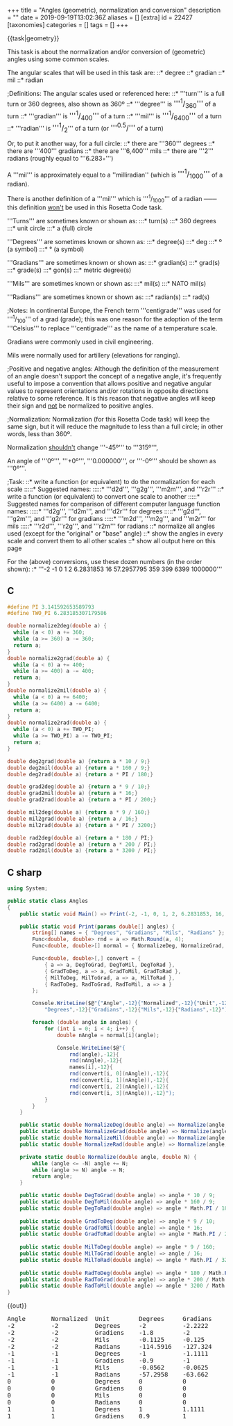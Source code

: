 +++
title = "Angles (geometric), normalization and conversion"
description = ""
date = 2019-09-19T13:02:36Z
aliases = []
[extra]
id = 22427
[taxonomies]
categories = []
tags = []
+++

{{task|geometry}}

This task is about the normalization and/or conversion of (geometric) angles using
some common scales.


The angular scales that will be used in this task are:
::*   degree
::*   gradian
::*   mil
::*   radian



;Definitions:
The angular scales used or referenced here:
::*   '''turn'''      is a full turn or 360 degrees, also shown as 360º
::*   '''degree'''    is   <big>'''<sup>1</sup>/<sub>360</sub>'''</big>                                       of a turn
::*   '''gradian'''   is   <big>'''<sup>1</sup>/<sub>400</sub>'''</big>                                       of a turn
::*   '''mil'''       is   <big>'''<sup>1</sup>/<sub>6400</sub>'''</big>                                      of a turn
::*   '''radian'''    is   <big>'''<sup>1</sup>/<sub>2<big><big><math>\pi</math></big></big></sub></big>'''   of a turn   (or   <big>'''<sup>0.5</sup>/<sub><big><big><math>\pi</math></big></big></sub>'''</big>   of a turn)


Or, to put it another way,   for a full circle:
::*   there are     '''360'''   degrees
::*   there are     '''400'''   gradians
::*   there are   '''6,400'''   mils
::*   there are   '''2<big><big><math>\pi</math></big></big>'''   radians   (roughly equal to '''6.283<small>+</small>''')


A   '''mil'''   is approximately equal to a   ''milliradian''   (which is   <big>'''<sup>1</sup>/<sub>1000</sub>'''</big>   of a radian).

There is another definition of a   '''mil'''   which
is   '''<sup>1</sup>/<sub>1000</sub>'''   of a radian   ─── this
definition <u>won't</u> be used in this Rosetta Code task.


'''Turns'''   are sometimes known or shown as:
:::*   turn(s)
:::*   360 degrees
:::*   unit circle
:::*   a (full) circle


'''Degrees'''   are sometimes known or shown as:
:::*   degree(s)
:::*   deg
:::*   º       (a symbol)
:::*   °       (a symbol)


'''Gradians'''   are sometimes known or shown as:
:::*   gradian(s)
:::*   grad(s)
:::*   grade(s)
:::*   gon(s)
:::*   metric degree(s)


'''Mils'''   are sometimes known or shown as:
:::*   mil(s)
:::*   NATO mil(s)


'''Radians'''   are sometimes known or shown as:
:::*   radian(s)
:::*   rad(s)



;Notes:
In continental Europe, the French term   '''centigrade'''   was used
for   '''<sup>1</sup>/<sub>100</sub>'''   of a grad (grade);   this was
one reason for the adoption of the term   '''Celsius'''   to
replace   '''centigrade'''   as the name of a temperature scale.

Gradians were commonly used in civil engineering.

Mils were normally used for artillery   (elevations for ranging).


;Positive and negative angles:
Although the definition of the measurement of an angle doesn't support the
concept of a negative angle,   it's frequently useful to impose a convention that
allows positive and negative angular values to represent orientations and/or rotations
in opposite directions relative to some reference.   It is this reason that
negative angles will keep their sign and <u>not</u> be normalized to positive angles.


;Normalization:
Normalization   (for this Rosetta Code task)   will keep the same
sign,   but it will reduce the magnitude to less than a full circle;   in
other words, less than 360º.

Normalization   <u>shouldn't</u>   change   '''-45º'''   to   '''315º''',

An angle of   '''0º''',   '''+0º''',   '''0.000000''',    or   '''-0º'''   should be
shown as   '''0º'''.


;Task:
::*   write a function (or equivalent) to do the normalization for each scale
:::::* Suggested names:
:::::* '''d2d''',   '''g2g''',   '''m2m''',   and  '''r2r'''
::*   write a function (or equivalent) to convert one scale to another
:::::* Suggested names for comparison of different computer language function names:
:::::* '''d2g''',   '''d2m''',   and   '''d2r'''   for degrees
:::::* '''g2d''',   '''g2m''',   and   '''g2r'''   for gradians
:::::* '''m2d''',   '''m2g''',   and   '''m2r'''   for mils
:::::* '''r2d''',   '''r2g''',   and   '''r2m'''   for radians
::*   normalize all angles used   (except for the "original" or "base" angle)
::*   show the angles in every scale and convert them to all other scales
::*   show all output here on this page


For the (above) conversions,   use these dozen numbers   (in the order shown):
:*   '''-2   -1   0   1   2   6.2831853   16   57.2957795   359   399   6399   1000000'''





## C


```c
#define PI 3.141592653589793
#define TWO_PI 6.283185307179586

double normalize2deg(double a) {
  while (a < 0) a += 360;
  while (a >= 360) a -= 360;
  return a;
}
double normalize2grad(double a) {
  while (a < 0) a += 400;
  while (a >= 400) a -= 400;
  return a;
}
double normalize2mil(double a) {
  while (a < 0) a += 6400;
  while (a >= 6400) a -= 6400;
  return a;
}
double normalize2rad(double a) {
  while (a < 0) a += TWO_PI;
  while (a >= TWO_PI) a -= TWO_PI;
  return a;
}

double deg2grad(double a) {return a * 10 / 9;}
double deg2mil(double a) {return a * 160 / 9;}
double deg2rad(double a) {return a * PI / 180;}

double grad2deg(double a) {return a * 9 / 10;}
double grad2mil(double a) {return a * 16;}
double grad2rad(double a) {return a * PI / 200;}

double mil2deg(double a) {return a * 9 / 160;}
double mil2grad(double a) {return a / 16;}
double mil2rad(double a) {return a * PI / 3200;}

double rad2deg(double a) {return a * 180 / PI;}
double rad2grad(double a) {return a * 200 / PI;}
double rad2mil(double a) {return a * 3200 / PI;}
```




## C sharp


```csharp
using System;

public static class Angles
{
    public static void Main() => Print(-2, -1, 0, 1, 2, 6.2831853, 16, 57.2957795, 359, 6399, 1_000_000);

    public static void Print(params double[] angles) {
        string[] names = { "Degrees", "Gradians", "Mils", "Radians" };
        Func<double, double> rnd = a => Math.Round(a, 4);
        Func<double, double>[] normal = { NormalizeDeg, NormalizeGrad, NormalizeMil, NormalizeRad };

        Func<double, double>[,] convert = {
            { a => a, DegToGrad, DegToMil, DegToRad },
            { GradToDeg, a => a, GradToMil, GradToRad },
            { MilToDeg, MilToGrad, a => a, MilToRad },
            { RadToDeg, RadToGrad, RadToMil, a => a }
        };

        Console.WriteLine($@"{"Angle",-12}{"Normalized",-12}{"Unit",-12}{
            "Degrees",-12}{"Gradians",-12}{"Mils",-12}{"Radians",-12}");

        foreach (double angle in angles) {
            for (int i = 0; i < 4; i++) {
                double nAngle = normal[i](angle);

                Console.WriteLine($@"{
                    rnd(angle),-12}{
                    rnd(nAngle),-12}{
                    names[i],-12}{
                    rnd(convert[i, 0](nAngle)),-12}{
                    rnd(convert[i, 1](nAngle)),-12}{
                    rnd(convert[i, 2](nAngle)),-12}{
                    rnd(convert[i, 3](nAngle)),-12}");
            }
        }
    }

    public static double NormalizeDeg(double angle) => Normalize(angle, 360);
    public static double NormalizeGrad(double angle) => Normalize(angle, 400);
    public static double NormalizeMil(double angle) => Normalize(angle, 6400);
    public static double NormalizeRad(double angle) => Normalize(angle, 2 * Math.PI);

    private static double Normalize(double angle, double N) {
        while (angle <= -N) angle += N;
        while (angle >= N) angle -= N;
        return angle;
    }

    public static double DegToGrad(double angle) => angle * 10 / 9;
    public static double DegToMil(double angle) => angle * 160 / 9;
    public static double DegToRad(double angle) => angle * Math.PI / 180;
    
    public static double GradToDeg(double angle) => angle * 9 / 10;
    public static double GradToMil(double angle) => angle * 16;
    public static double GradToRad(double angle) => angle * Math.PI / 200;
    
    public static double MilToDeg(double angle) => angle * 9 / 160;
    public static double MilToGrad(double angle) => angle / 16;
    public static double MilToRad(double angle) => angle * Math.PI / 3200;
    
    public static double RadToDeg(double angle) => angle * 180 / Math.PI;
    public static double RadToGrad(double angle) => angle * 200 / Math.PI;
    public static double RadToMil(double angle) => angle * 3200 / Math.PI;
}
```

{{out}}
<pre style="height:30ex;overflow:scroll">
Angle       Normalized  Unit        Degrees     Gradians    Mils        Radians     
-2          -2          Degrees     -2          -2.2222     -35.5556    -0.0349     
-2          -2          Gradiens    -1.8        -2          -32         -0.0314     
-2          -2          Mils        -0.1125     -0.125      -2          -0.002      
-2          -2          Radians     -114.5916   -127.324    -2037.1833  -2          
-1          -1          Degrees     -1          -1.1111     -17.7778    -0.0175     
-1          -1          Gradiens    -0.9        -1          -16         -0.0157     
-1          -1          Mils        -0.0562     -0.0625     -1          -0.001      
-1          -1          Radians     -57.2958    -63.662     -1018.5916  -1          
0           0           Degrees     0           0           0           0           
0           0           Gradiens    0           0           0           0           
0           0           Mils        0           0           0           0           
0           0           Radians     0           0           0           0           
1           1           Degrees     1           1.1111      17.7778     0.0175      
1           1           Gradiens    0.9         1           16          0.0157      
1           1           Mils        0.0562      0.0625      1           0.001       
1           1           Radians     57.2958     63.662      1018.5916   1           
2           2           Degrees     2           2.2222      35.5556     0.0349      
2           2           Gradiens    1.8         2           32          0.0314      
2           2           Mils        0.1125      0.125       2           0.002       
2           2           Radians     114.5916    127.324     2037.1833   2           
6.2832      6.2832      Degrees     6.2832      6.9813      111.7011    0.1097      
6.2832      6.2832      Gradiens    5.6549      6.2832      100.531     0.0987      
6.2832      6.2832      Mils        0.3534      0.3927      6.2832      0.0062      
6.2832      6.2832      Radians     360         400         6400        6.2832      
16          16          Degrees     16          17.7778     284.4444    0.2793      
16          16          Gradiens    14.4        16          256         0.2513      
16          16          Mils        0.9         1           16          0.0157      
16          3.4336      Radians     196.7325    218.5916    3497.4662   3.4336      
57.2958     57.2958     Degrees     57.2958     63.662      1018.5916   1           
57.2958     57.2958     Gradiens    51.5662     57.2958     916.7325    0.9         
57.2958     57.2958     Mils        3.2229      3.581       57.2958     0.0562      
57.2958     0.7471      Radians     42.8063     47.5626     761.0018    0.7471      
359         359         Degrees     359         398.8889    6382.2222   6.2657      
359         359         Gradiens    323.1       359         5744        5.6392      
359         359         Mils        20.1938     22.4375     359         0.3524      
359         0.8584      Radians     49.1848     54.6498     874.3972    0.8584      
6399        279         Degrees     279         310         4960        4.8695      
6399        399         Gradiens    359.1       399         6384        6.2675      
6399        6399        Mils        359.9438    399.9375    6399        6.2822      
6399        2.7174      Radians     155.6931    172.9923    2767.8774   2.7174      
1000000     280         Degrees     280         311.1111    4977.7778   4.8869      
1000000     0           Gradiens    0           0           0           0           
1000000     1600        Mils        90          100         1600        1.5708      
1000000     5.9256      Radians     339.5132    377.2368    6035.7895   5.9256
```



## Factor

Radians and degrees are already defined in the <code>units.si</code> vocabulary. Gradiens and mils are defined in terms of degrees. Conversions from unit to unit are handled by inverse functions; <code>[undo]</code> knows how to deconstruct units in terms of other units. (Assuming, of course, new units are defined entirely with words that have inverses.)

```factor
USING: accessors combinators formatting inverse kernel math
math.constants quotations qw sequences units.si ;
IN: rosetta-code.angles

ALIAS: degrees arc-deg
: gradiens ( n -- d ) 9/10 * degrees ;
: mils ( n -- d ) 9/160 * degrees ;
: normalize ( d -- d' ) [ 2 pi * mod ] change-value ;
CONSTANT: units { degrees gradiens mils radians }

: .row ( angle unit -- )
    2dup "%-12u%-12s" printf ( x -- x ) execute-effect
    normalize units [ 1quotation [undo] call( x -- x ) ] with
    map "%-12.4f%-12.4f%-12.4f%-12.4f\n" vprintf ;

: .header ( -- )
    qw{ angle unit } units append
    "%-12s%-12s%-12s%-12s%-12s%-12s\n" vprintf ;

: angles ( -- )
    .header
    { -2 -1 0 1 2 6.2831853 16 57.2957795 359 399 6399 1000000 }
    units [ .row ] cartesian-each ;

MAIN: angles
```

{{out}}

```txt

angle       unit        degrees     gradiens    mils        radians     
-2          degrees     -2.0000     -2.2222     -35.5556    -0.0349     
-2          gradiens    -1.8000     -2.0000     -32.0000    -0.0314     
-2          mils        -0.1125     -0.1250     -2.0000     -0.0020     
-2          radians     -114.5916   -127.3240   -2037.1833  -2.0000     
-1          degrees     -1.0000     -1.1111     -17.7778    -0.0175     
-1          gradiens    -0.9000     -1.0000     -16.0000    -0.0157     
-1          mils        -0.0563     -0.0625     -1.0000     -0.0010     
-1          radians     -57.2958    -63.6620    -1018.5916  -1.0000     
0           degrees     0.0000      0.0000      0.0000      0.0000      
0           gradiens    0.0000      0.0000      0.0000      0.0000      
0           mils        0.0000      0.0000      0.0000      0.0000      
0           radians     0.0000      0.0000      0.0000      0.0000      
1           degrees     1.0000      1.1111      17.7778     0.0175      
1           gradiens    0.9000      1.0000      16.0000     0.0157      
1           mils        0.0563      0.0625      1.0000      0.0010      
1           radians     57.2958     63.6620     1018.5916   1.0000      
2           degrees     2.0000      2.2222      35.5556     0.0349      
2           gradiens    1.8000      2.0000      32.0000     0.0314      
2           mils        0.1125      0.1250      2.0000      0.0020      
2           radians     114.5916    127.3240    2037.1833   2.0000      
6.2831853   degrees     6.2832      6.9813      111.7011    0.1097      
6.2831853   gradiens    5.6549      6.2832      100.5310    0.0987      
6.2831853   mils        0.3534      0.3927      6.2832      0.0062      
6.2831853   radians     360.0000    400.0000    6400.0000   6.2832      
16          degrees     16.0000     17.7778     284.4444    0.2793      
16          gradiens    14.4000     16.0000     256.0000    0.2513      
16          mils        0.9000      1.0000      16.0000     0.0157      
16          radians     196.7325    218.5916    3497.4662   3.4336      
57.2957795  degrees     57.2958     63.6620     1018.5916   1.0000      
57.2957795  gradiens    51.5662     57.2958     916.7325    0.9000      
57.2957795  mils        3.2229      3.5810      57.2958     0.0562      
57.2957795  radians     42.8063     47.5626     761.0018    0.7471      
359         degrees     359.0000    398.8889    6382.2222   6.2657      
359         gradiens    323.1000    359.0000    5744.0000   5.6392      
359         mils        20.1938     22.4375     359.0000    0.3524      
359         radians     49.1848     54.6498     874.3972    0.8584      
399         degrees     39.0000     43.3333     693.3333    0.6807      
399         gradiens    359.1000    399.0000    6384.0000   6.2675      
399         mils        22.4438     24.9375     399.0000    0.3917      
399         radians     181.0160    201.1289    3218.0627   3.1593      
6399        degrees     279.0000    310.0000    4960.0000   4.8695      
6399        gradiens    359.1000    399.0000    6384.0000   6.2675      
6399        mils        359.9438    399.9375    6399.0000   6.2822      
6399        radians     155.6931    172.9923    2767.8774   2.7174      
1000000     degrees     280.0000    311.1111    4977.7778   4.8869      
1000000     gradiens    0.0000      0.0000      0.0000      0.0000      
1000000     mils        90.0000     100.0000    1600.0000   1.5708      
1000000     radians     339.5131    377.2368    6035.7881   5.9256

```



## Go


```go
package main

import (
    "fmt"
    "math"
    "strconv"
    "strings"
)

func d2d(d float64) float64 { return math.Mod(d, 360) }

func g2g(g float64) float64 { return math.Mod(g, 400) }

func m2m(m float64) float64 { return math.Mod(m, 6400) }

func r2r(r float64) float64 { return math.Mod(r, 2*math.Pi) }

func d2g(d float64) float64 { return d2d(d) * 400 / 360 }

func d2m(d float64) float64 { return d2d(d) * 6400 / 360 }

func d2r(d float64) float64 { return d2d(d) * math.Pi / 180 }

func g2d(g float64) float64 { return g2g(g) * 360 / 400 }

func g2m(g float64) float64 { return g2g(g) * 6400 / 400 }

func g2r(g float64) float64 { return g2g(g) * math.Pi / 200 }

func m2d(m float64) float64 { return m2m(m) * 360 / 6400 }

func m2g(m float64) float64 { return m2m(m) * 400 / 6400 }

func m2r(m float64) float64 { return m2m(m) * math.Pi / 3200 }

func r2d(r float64) float64 { return r2r(r) * 180 / math.Pi }

func r2g(r float64) float64 { return r2r(r) * 200 / math.Pi }

func r2m(r float64) float64 { return r2r(r) * 3200 / math.Pi }

// Aligns number to decimal point assuming 7 characters before and after.
func s(f float64) string {
    wf := strings.Split(strconv.FormatFloat(f, 'g', 15, 64), ".")
    if len(wf) == 1 {
        return fmt.Sprintf("%7s        ", wf[0])
    }
    le := len(wf[1])
    if le > 7 {
        le = 7
    }
    return fmt.Sprintf("%7s.%-7s", wf[0], wf[1][:le])
}

func main() {
    angles := []float64{-2, -1, 0, 1, 2, 6.2831853, 16, 57.2957795,
        359, 399, 6399, 1000000}
    ft := "%s %s %s %s %s\n"
    fmt.Printf(ft, "    degrees    ", "normalized degs", "    gradians   ", "     mils      ", "     radians")
    for _, a := range angles {
        fmt.Printf(ft, s(a), s(d2d(a)), s(d2g(a)), s(d2m(a)), s(d2r(a)))
    }
    fmt.Printf(ft, "\n   gradians    ", "normalized grds", "    degrees    ", "     mils      ", "     radians")
    for _, a := range angles {
        fmt.Printf(ft, s(a), s(g2g(a)), s(g2d(a)), s(g2m(a)), s(g2r(a)))
    }
    fmt.Printf(ft, "\n     mils      ", "normalized mils", "    degrees    ", "   gradians    ", "     radians")
    for _, a := range angles {
        fmt.Printf(ft, s(a), s(m2m(a)), s(m2d(a)), s(m2g(a)), s(m2r(a)))
    }
    fmt.Printf(ft, "\n    radians    ", "normalized rads", "    degrees    ", "   gradians    ", "      mils  ")
    for _, a := range angles {
        fmt.Printf(ft, s(a), s(r2r(a)), s(r2d(a)), s(r2g(a)), s(r2m(a)))
    }
}
```


{{out}}

```txt

    degrees     normalized degs     gradians         mils            radians
     -2              -2              -2.2222222     -35.5555555      -0.0349065
     -1              -1              -1.1111111     -17.7777777      -0.0174532
      0               0               0               0               0        
      1               1               1.1111111      17.7777777       0.0174532
      2               2               2.2222222      35.5555555       0.0349065
      6.2831853       6.2831853       6.981317      111.701072        0.1096622
     16              16              17.7777777     284.4444444       0.2792526
     57.2957795      57.2957795      63.6619772    1018.5916355       0.9999999
    359             359             398.8888888    6382.2222222       6.2657320
    399              39              43.3333333     693.3333333       0.6806784
   6399             279             310            4960               4.8694686
1000000             280             311.1111111    4977.7777777       4.8869219

   gradians     normalized grds     degrees          mils            radians
     -2              -2              -1.8           -32              -0.0314159
     -1              -1              -0.9           -16              -0.0157079
      0               0               0               0               0        
      1               1               0.9            16               0.0157079
      2               2               1.8            32               0.0314159
      6.2831853       6.2831853       5.6548667     100.5309648       0.0986960
     16              16              14.4           256               0.2513274
     57.2957795      57.2957795      51.5662015     916.732472        0.8999999
    359             359             323.1          5744               5.6391588
    399             399             359.1          6384               6.2674773
   6399             399             359.1          6384               6.2674773
1000000               0               0               0               0        

     mils       normalized mils     degrees        gradians          radians
     -2              -2              -0.1125         -0.125          -0.0019634
     -1              -1              -0.05625        -0.0625         -0.0009817
      0               0               0               0               0        
      1               1               0.05625         0.0625          0.0009817
      2               2               0.1125          0.125           0.0019634
      6.2831853       6.2831853       0.3534291       0.3926990       0.0061685
     16              16               0.9             1               0.0157079
     57.2957795      57.2957795       3.2228875       3.5809862       0.0562499
    359             359              20.19375        22.4375          0.3524474
    399             399              22.44375        24.9375          0.3917173
   6399            6399             359.94375       399.9375          6.2822035
1000000            1600              90             100               1.5707963

    radians     normalized rads     degrees        gradians           mils  
     -2              -2            -114.5915590    -127.3239544   -2037.1832715
     -1              -1             -57.2957795     -63.6619772   -1018.5916357
      0               0               0               0               0        
      1               1              57.2957795      63.6619772    1018.5916357
      2               2             114.5915590     127.3239544    2037.1832715
      6.2831853       6.2831853     359.9999995     399.9999995    6399.9999926
     16               3.4336293     196.7324722     218.5916357    3497.4661726
     57.2957795       0.7471117      42.8063492      47.5626102     761.0017646
    359               0.8584374      49.1848451      54.6498279     874.3972479
    399               3.1593256     181.0160257     201.1289174    3218.0626794
   6399               2.7173572     155.6931042     172.9923380    2767.8774082
1000000               5.9256211     339.5130823     377.2367581    6035.7881301

```




## Julia


```julia
using Formatting

d2d(d) = d % 360
g2g(g) = g % 400
m2m(m) = m % 6400
r2r(r) = r % 2π
d2g(d) = d2d(d) * 10 / 9
d2m(d) = d2d(d) * 160 / 9
d2r(d) = d2d(d) * π / 180
g2d(g) = g2g(g) * 9 / 10
g2m(g) = g2g(g) * 16
g2r(g) = g2g(g) * π / 200
m2d(m) = m2m(m) * 9 / 160
m2g(m) = m2m(m) / 16
m2r(m) = m2m(m) * π / 3200
r2d(r) = r2r(r) * 180 / π
r2g(r) = r2r(r) * 200 / π
r2m(r) = r2r(r) * 3200 / π

fmt(x::Real, width=16) = Int(round(x)) == x ? rpad(Int(x), width) :
                                              rpad(format(x, precision=7), width)
fmt(x::String, width=16) = rpad(x, width)

const t2u = Dict("degrees" => [d2d, d2g, d2m, d2r],
    "gradians" => [g2d, g2g, g2m, g2r], "mils" => [m2d, m2g, m2m, m2r],
    "radians" => [r2d, r2g, r2m, r2r])

function testconversions(arr)
    println("Number          Units           Degrees          Gradians        Mils            Radians")
    for num in arr, units in ["degrees", "gradians", "mils", "radians"]
        print(fmt(num), fmt(units))
        for f in t2u[units]
            print(fmt(f(num)))
        end
        println()
    end
end

testconversions([-2, -1, 0, 1, 2, 6.2831853, 16, 57.2957795, 359, 399, 6399, 1000000])

```
{{out}}

```txt

Number          Units           Degrees          Gradians        Mils            Radians
-2              degrees         -2              -2.2222222      -35.5555556     -0.0349066
-2              gradians        -1.8000000      -2              -32             -0.0314159
-2              mils            -0.1125000      -0.1250000      -2              -0.0019635
-2              radians         -114.5915590    -127.3239545    -2037.1832716   -2
-1              degrees         -1              -1.1111111      -17.7777778     -0.0174533
-1              gradians        -0.9000000      -1              -16             -0.0157080
-1              mils            -0.0562500      -0.0625000      -1              -0.0009817
-1              radians         -57.2957795     -63.6619772     -1018.5916358   -1
0               degrees         0               0               0               0
0               gradians        0               0               0               0
0               mils            0               0               0               0
0               radians         0               0               0               0
1               degrees         1               1.1111111       17.7777778      0.0174533
1               gradians        0.9000000       1               16              0.0157080
1               mils            0.0562500       0.0625000       1               0.0009817
1               radians         57.2957795      63.6619772      1018.5916358    1
2               degrees         2               2.2222222       35.5555556      0.0349066
2               gradians        1.8000000       2               32              0.0314159
2               mils            0.1125000       0.1250000       2               0.0019635
2               radians         114.5915590     127.3239545     2037.1832716    2
6.2831853       degrees         6.2831853       6.9813170       111.7010720     0.1096623
6.2831853       gradians        5.6548668       6.2831853       100.5309648     0.0986960
6.2831853       mils            0.3534292       0.3926991       6.2831853       0.0061685
6.2831853       radians         359.9999996     399.9999995     6399.9999927    6.2831853
16              degrees         16              17.7777778      284.4444444     0.2792527
16              gradians        14.4000000      16              256             0.2513274
16              mils            0.9000000       1               16              0.0157080
16              radians         196.7324722     218.5916358     3497.4661726    3.4336294
57.2957795      degrees         57.2957795      63.6619772      1018.5916356    1.0000000
57.2957795      gradians        51.5662016      57.2957795      916.7324720     0.9000000
57.2957795      mils            3.2228876       3.5809862       57.2957795      0.0562500
57.2957795      radians         42.8063493      47.5626103      761.0017647     0.7471117
359             degrees         359             398.8888889     6382.2222222    6.2657320
359             gradians        323.1000000     359             5744            5.6391588
359             mils            20.1937500      22.4375000      359             0.3524474
359             radians         49.1848452      54.6498280      874.3972479     0.8584375
399             degrees         39              43.3333333      693.3333333     0.6806784
399             gradians        359.1000000     399             6384            6.2674773
399             mils            22.4437500      24.9375000      399             0.3917173
399             radians         181.0160257     201.1289175     3218.0626795    3.1593256
6399            degrees         279             310             4960            4.8694686
6399            gradians        359.1000000     399             6384            6.2674773
6399            mils            359.9437500     399.9375000     6399            6.2822036
6399            radians         155.6931042     172.9923380     2767.8774082    2.7173573
1000000         degrees         280             311.1111111     4977.7777778    4.8869219
1000000         gradians        0               0               0               0
1000000         mils            90              100             1600            1.5707963
1000000         radians         339.5130823     377.2367581     6035.7881302    5.9256211

```



## Perl

{{trans|Perl 6}}

```perl
use strict;
use warnings;
use feature 'say';
use POSIX 'fmod';

my $tau = 2 * 4*atan2(1, 1);
my @units = (
    { code => 'd', name => 'degrees' , number =>  360 },
    { code => 'g', name => 'gradians', number =>  400 },
    { code => 'm', name => 'mills'   , number => 6400 },
    { code => 'r', name => 'radians' , number => $tau },
);

my %cvt;
for my $a (@units) {
  for my $b (@units) {
    $cvt{ "${$a}{code}2${$b}{code}" } = sub {
        my($angle) = shift;
        my $norm = fmod($angle,${$a}{number}); # built-in '%' returns only integers
        $norm -= ${$a}{number} if $angle < 0;
        $norm * ${$b}{number} / ${$a}{number}
        }
  }
}

printf '%s'. '%12s'x4 . "\n", '     Angle Unit    ', <Degrees Gradians Mills Radians>;
for my $angle (-2, -1, 0, 1, 2, $tau, 16, 360/$tau, 360-1, 400-1, 6400-1, 1_000_000) {
    print "\n";
    for my $from (@units) {
        my @sub_keys = map { "${$from}{code}2${$_}{code}" } @units;
        my @results  = map { &{$cvt{$_}}($angle) } @sub_keys;
        printf '%10g %-8s' . '%12g'x4 . "\n", $angle, ${$from}{name}, @results;
    }
}
```

{{out}}

```txt
     Angle Unit         Degrees    Gradians       Mills     Radians

        -2 degrees         -362    -402.222    -6435.56    -6.31809
        -2 gradians      -361.8        -402       -6432     -6.3146
        -2 mills       -360.113    -400.125       -6402    -6.28515
        -2 radians     -474.592    -527.324    -8437.18    -8.28319

        -1 degrees         -361    -401.111    -6417.78    -6.30064
        -1 gradians      -360.9        -401       -6416    -6.29889
        -1 mills       -360.056    -400.062       -6401    -6.28417
        -1 radians     -417.296    -463.662    -7418.59    -7.28319

         0 degrees            0           0           0           0
         0 gradians           0           0           0           0
         0 mills              0           0           0           0
         0 radians            0           0           0           0

         1 degrees            1     1.11111     17.7778   0.0174533
         1 gradians         0.9           1          16    0.015708
         1 mills        0.05625      0.0625           1 0.000981748
         1 radians      57.2958      63.662     1018.59           1

         2 degrees            2     2.22222     35.5556   0.0349066
         2 gradians         1.8           2          32   0.0314159
         2 mills         0.1125       0.125           2   0.0019635
         2 radians      114.592     127.324     2037.18           2

   6.28319 degrees      6.28319     6.98132     111.701    0.109662
   6.28319 gradians     5.65487     6.28319     100.531    0.098696
   6.28319 mills       0.353429    0.392699     6.28319   0.0061685
   6.28319 radians            0           0           0           0

        16 degrees           16     17.7778     284.444    0.279253
        16 gradians        14.4          16         256    0.251327
        16 mills            0.9           1          16    0.015708
        16 radians      196.732     218.592     3497.47     3.43363

   57.2958 degrees      57.2958      63.662     1018.59           1
   57.2958 gradians     51.5662     57.2958     916.732         0.9
   57.2958 mills        3.22289     3.58099     57.2958     0.05625
   57.2958 radians      42.8064     47.5626     761.002    0.747112

       359 degrees          359     398.889     6382.22     6.26573
       359 gradians       323.1         359        5744     5.63916
       359 mills        20.1938     22.4375         359    0.352447
       359 radians      49.1848     54.6498     874.397    0.858437

       399 degrees           39     43.3333     693.333    0.680678
       399 gradians       359.1         399        6384     6.26748
       399 mills        22.4438     24.9375         399    0.391717
       399 radians      181.016     201.129     3218.06     3.15933

      6399 degrees          279         310        4960     4.86947
      6399 gradians       359.1         399        6384     6.26748
      6399 mills        359.944     399.938        6399      6.2822
      6399 radians      155.693     172.992     2767.88     2.71736

     1e+06 degrees          280     311.111     4977.78     4.88692
     1e+06 gradians           0           0           0           0
     1e+06 mills             90         100        1600      1.5708
     1e+06 radians      339.513     377.237     6035.79     5.92562
```



## Perl 6


```perl6

my @units =
    { code => 'd', name => 'degrees' , number =>  360 },
    { code => 'g', name => 'gradians', number =>  400 },
    { code => 'm', name => 'mills'   , number => 6400 },
    { code => 'r', name => 'radians' , number =>  tau },
;

my Code %cvt = (@units X @units).map: -> ($a, $b) {
    "{$a.<code>}2{$b.<code>}" => sub ($angle) {
        my $norm = $angle % $a.<number>
                 - ( $a.<number> if $angle < 0 );
        $norm * $b.<number> / $a.<number>
    }
}

say '     Angle Unit     ', @units».<name>».tc.fmt('%11s');

for -2, -1, 0, 1, 2, tau, 16, 360/tau, 360-1, 400-1, 6400-1, 1_000_000 -> $angle {
    say '';
    for @units -> $from {
        my @sub_keys = @units.map: { "{$from.<code>}2{.<code>}" };

        my @results = %cvt{@sub_keys}».($angle);

        say join ' ', $angle      .fmt('%10g'),
                      $from.<name>.fmt('%-8s'),
                      @results    .fmt('%11g');
    }
}
```

{{out}}

```txt
     Angle Unit         Degrees    Gradians       Mills     Radians

        -2 degrees           -2    -2.22222    -35.5556  -0.0349066
        -2 gradians        -1.8          -2         -32  -0.0314159
        -2 mills        -0.1125      -0.125          -2  -0.0019635
        -2 radians     -114.592    -127.324    -2037.18          -2

        -1 degrees           -1    -1.11111    -17.7778  -0.0174533
        -1 gradians        -0.9          -1         -16   -0.015708
        -1 mills       -0.05625     -0.0625          -1 -0.000981748
        -1 radians     -57.2958     -63.662    -1018.59          -1

         0 degrees            0           0           0           0
         0 gradians           0           0           0           0
         0 mills              0           0           0           0
         0 radians            0           0           0           0

         1 degrees            1     1.11111     17.7778   0.0174533
         1 gradians         0.9           1          16    0.015708
         1 mills        0.05625      0.0625           1 0.000981748
         1 radians      57.2958      63.662     1018.59           1

         2 degrees            2     2.22222     35.5556   0.0349066
         2 gradians         1.8           2          32   0.0314159
         2 mills         0.1125       0.125           2   0.0019635
         2 radians      114.592     127.324     2037.18           2

   6.28319 degrees      6.28319     6.98132     111.701    0.109662
   6.28319 gradians     5.65487     6.28319     100.531    0.098696
   6.28319 mills       0.353429    0.392699     6.28319   0.0061685
   6.28319 radians            0           0           0           0

        16 degrees           16     17.7778     284.444    0.279253
        16 gradians        14.4          16         256    0.251327
        16 mills            0.9           1          16    0.015708
        16 radians      196.732     218.592     3497.47     3.43363

   57.2958 degrees      57.2958      63.662     1018.59           1
   57.2958 gradians     51.5662     57.2958     916.732         0.9
   57.2958 mills        3.22289     3.58099     57.2958     0.05625
   57.2958 radians      42.8064     47.5626     761.002    0.747112

       359 degrees          359     398.889     6382.22     6.26573
       359 gradians       323.1         359        5744     5.63916
       359 mills        20.1938     22.4375         359    0.352447
       359 radians      49.1848     54.6498     874.397    0.858437

       399 degrees           39     43.3333     693.333    0.680678
       399 gradians       359.1         399        6384     6.26748
       399 mills        22.4438     24.9375         399    0.391717
       399 radians      181.016     201.129     3218.06     3.15933

      6399 degrees          279         310        4960     4.86947
      6399 gradians       359.1         399        6384     6.26748
      6399 mills        359.944     399.938        6399      6.2822
      6399 radians      155.693     172.992     2767.88     2.71736

   1000000 degrees          280     311.111     4977.78     4.88692
   1000000 gradians           0           0           0           0
   1000000 mills             90         100        1600      1.5708
   1000000 radians      339.513     377.237     6035.79     5.92562
```


Alternately, implemented as a series of postfix operators:

''(Much of the complexity is due to the requirement that negative angles must normalize to a negative number.)''


```perl6>sub postfix:<t
( $t ) { my $a = $t % 1 * τ;           $t >=0 ?? $a !! $a - τ }
sub postfix:<d>( $d ) { my $a = $d % 360 * τ / 360;   $d >=0 ?? $a !! $a - τ }
sub postfix:<g>( $g ) { my $a = $g % 400 * τ / 400;   $g >=0 ?? $a !! $a - τ }
sub postfix:<m>( $m ) { my $a = $m % 6400 * τ / 6400; $m >=0 ?? $a !! $a - τ }
sub postfix:<r>( $r ) { my $a = $r % τ;               $r >=0 ?? $a !! $a - τ }

sub postfix:«->t» ($angle) { my $a = $angle / τ;        ($angle < 0 and $a == -1)    ?? -0 !! $a }
sub postfix:«->d» ($angle) { my $a = $angle / τ * 360;  ($angle < 0 and $a == -360)  ?? -0 !! $a }
sub postfix:«->g» ($angle) { my $a = $angle / τ * 400;  ($angle < 0 and $a == -400)  ?? -0 !! $a }
sub postfix:«->m» ($angle) { my $a = $angle / τ * 6400; ($angle < 0 and $a == -6400) ?? -0 !! $a }
sub postfix:«->r» ($angle) { my $a = $angle;            ($angle < 0 and $a == -τ)    ?? -0 !! $a }

for <-2 -1 0 1 2 6.2831853 16 57.2957795 359 399 6399 1000000> -> $a {
    say '';
    say '  Quantity  Unit      ', <turns degrees gradians mils radians>.fmt('%15s');
    for 'turns', &postfix:«t», 'degrees', &postfix:«d», 'gradians', &postfix:«g»,
        'mils',  &postfix:«m», 'radians', &postfix:«r»
      -> $unit, &f {
            printf "%10s %-10s %15s %15s %15s %15s %15s\n", $a, $unit,
            |($a.&f->t, $a.&f->d, $a.&f->g, $a.&f->m, $a.&f->r)».round(.00000001);
    }
}
```



```txt
 Quantity  Unit                turns         degrees        gradians            mils         radians
        -2 turns                    0               0               0               0               0
        -2 degrees        -0.00555556              -2     -2.22222222    -35.55555556     -0.03490659
        -2 gradians            -0.005            -1.8              -2             -32     -0.03141593
        -2 mils             -0.000313         -0.1125          -0.125              -2      -0.0019635
        -2 radians        -0.31830989   -114.59155903   -127.32395447  -2037.18327158              -2

  Quantity  Unit                turns         degrees        gradians            mils         radians
        -1 turns                    0               0               0               0               0
        -1 degrees        -0.00277778              -1     -1.11111111    -17.77777778     -0.01745329
        -1 gradians           -0.0025            -0.9              -1             -16     -0.01570796
        -1 mils             -0.000156        -0.05625         -0.0625              -1     -0.00098175
        -1 radians        -0.15915494    -57.29577951    -63.66197724  -1018.59163579              -1

  Quantity  Unit                turns         degrees        gradians            mils         radians
         0 turns                    0               0               0               0               0
         0 degrees                  0               0               0               0               0
         0 gradians                 0               0               0               0               0
         0 mils                     0               0               0               0               0
         0 radians                  0               0               0               0               0

  Quantity  Unit                turns         degrees        gradians            mils         radians
         1 turns                    0               0               0               0               0
         1 degrees         0.00277778               1      1.11111111     17.77777778      0.01745329
         1 gradians            0.0025             0.9               1              16      0.01570796
         1 mils              0.000156         0.05625          0.0625               1      0.00098175
         1 radians         0.15915494     57.29577951     63.66197724   1018.59163579               1

  Quantity  Unit                turns         degrees        gradians            mils         radians
         2 turns                    0               0               0               0               0
         2 degrees         0.00555556               2      2.22222222     35.55555556      0.03490659
         2 gradians             0.005             1.8               2              32      0.03141593
         2 mils              0.000313          0.1125           0.125               2       0.0019635
         2 radians         0.31830989    114.59155903    127.32395447   2037.18327158               2

  Quantity  Unit                turns         degrees        gradians            mils         radians
 6.2831853 turns            0.2831853      101.946708       113.27412      1812.38592      1.77930572
 6.2831853 degrees         0.01745329       6.2831853        6.981317      111.701072      0.10966227
 6.2831853 gradians        0.01570796      5.65486677       6.2831853     100.5309648      0.09869604
 6.2831853 mils            0.00098175      0.35342917      0.39269908       6.2831853       0.0061685
 6.2831853 radians                  1    359.99999959    399.99999954   6399.99999269       6.2831853

  Quantity  Unit                turns         degrees        gradians            mils         radians
        16 turns                    0               0               0               0               0
        16 degrees         0.04444444              16     17.77777778    284.44444444      0.27925268
        16 gradians              0.04            14.4              16             256      0.25132741
        16 mils                0.0025             0.9               1              16      0.01570796
        16 radians         0.54647909    196.73247221    218.59163579   3497.46617261      3.43362939

  Quantity  Unit                turns         degrees        gradians            mils         radians
57.2957795 turns            0.2957795       106.48062        118.3118       1892.9888      1.85843741
57.2957795 degrees         0.15915494      57.2957795     63.66197722   1018.59163556               1
57.2957795 gradians        0.14323945     51.56620155      57.2957795      916.732472             0.9
57.2957795 mils            0.00895247       3.2228876      3.58098622      57.2957795         0.05625
57.2957795 radians         0.11890653     42.80634926     47.56261029    761.00176466      0.74711174

  Quantity  Unit                turns         degrees        gradians            mils         radians
       359 turns                    0               0               0               0               0
       359 degrees         0.99722222             359    398.88888889   6382.22222222      6.26573201
       359 gradians            0.8975           323.1             359            5744      5.63915881
       359 mils              0.056094        20.19375         22.4375             359      0.35244743
       359 radians         0.13662457      49.1848452       54.649828    874.39724794      0.85843749

  Quantity  Unit                turns         degrees        gradians            mils         radians
       399 turns                    0               0               0               0               0
       399 degrees         0.10833333              39     43.33333333    693.33333333      0.68067841
       399 gradians            0.9975           359.1             399            6384      6.26747734
       399 mils              0.062344        22.44375         24.9375             399      0.39171733
       399 radians         0.50282229    181.01602572    201.12891747   3218.06267946      3.15932565

  Quantity  Unit                turns         degrees        gradians            mils         radians
      6399 turns                    0               0               0               0               0
      6399 degrees              0.775             279             310            4960      4.86946861
      6399 gradians            0.9975           359.1             399            6384      6.26747734
      6399 mils              0.999844       359.94375        399.9375            6399      6.28220356
      6399 radians         0.43248085    155.69310421    172.99233802   2767.87740825      2.71735729

  Quantity  Unit                turns         degrees        gradians            mils         radians
   1000000 turns                    0               0               0               0               0
   1000000 degrees         0.77777778             280    311.11111111   4977.77777778      4.88692191
   1000000 gradians                 0               0               0               0               0
   1000000 mils                  0.25              90             100            1600      1.57079633
   1000000 radians          0.9430919    339.51308233    377.23675814   6035.78813022      5.92562114
```



## Phix

Obviously if preferred you could define a long list of routines such as function d2g(atom a) return remainder(a/360,1)*400 end function

```Phix
constant units = {"degrees","gradians","mils","radians"},
         turns = {1/360,1/400,1/6400,0.5/PI}

function convert(atom a, integer fdx, tdx)
    return remainder(a*turns[fdx],1)/turns[tdx]
end function

constant tests = {-2,-1,0,1,2,6.2831853,16,57.2957795,359,399,6399,1000000},
printf(1,"    angle unit     %9s %9s %9s %9s\n",units)
for i=1 to length(tests) do
    for fdx=1 to length(units) do
        printf(1,"%9g %-8s",{tests[i],units[fdx]})
        for tdx=1 to length(units) do
            printf(1," %9g",convert(tests[i],fdx,tdx))
        end for
        puts(1,"\n")
    end for
    puts(1,"\n")
end for
```

{{out}}

```txt

    angle unit       degrees  gradians      mils   radians
       -2 degrees         -2  -2.22222  -35.5556 -0.034907
       -2 gradians      -1.8        -2       -32 -0.031416
       -2 mils       -0.1125    -0.125        -2 -0.001963
       -2 radians   -114.592  -127.324  -2037.18        -2

       -1 degrees         -1  -1.11111  -17.7778 -0.017453
       -1 gradians      -0.9        -1       -16 -0.015708
       -1 mils      -0.05625   -0.0625        -1 -0.000982
       -1 radians   -57.2958   -63.662  -1018.59        -1

        0 degrees          0         0         0         0
        0 gradians         0         0         0         0
        0 mils             0         0         0         0
        0 radians          0         0         0         0

        1 degrees          1   1.11111   17.7778  0.017453
        1 gradians       0.9         1        16  0.015708
        1 mils       0.05625    0.0625         1  0.000982
        1 radians    57.2958    63.662   1018.59         1

        2 degrees          2   2.22222   35.5556  0.034907
        2 gradians       1.8         2        32  0.031416
        2 mils        0.1125     0.125         2  0.001963
        2 radians    114.592   127.324   2037.18         2

  6.28319 degrees    6.28319   6.98132   111.701  0.109662
  6.28319 gradians   5.65487   6.28319   100.531  0.098696
  6.28319 mils      0.353429  0.392699   6.28319  0.006169
  6.28319 radians        360       400      6400   6.28319

       16 degrees         16   17.7778   284.444  0.279253
       16 gradians      14.4        16       256  0.251327
       16 mils           0.9         1        16  0.015708
       16 radians    196.732   218.592   3497.47   3.43363

  57.2958 degrees    57.2958    63.662   1018.59         1
  57.2958 gradians   51.5662   57.2958   916.732       0.9
  57.2958 mils       3.22289   3.58099   57.2958   0.05625
  57.2958 radians    42.8063   47.5626   761.002  0.747112

      359 degrees        359   398.889   6382.22   6.26573
      359 gradians     323.1       359      5744   5.63916
      359 mils       20.1937   22.4375       359  0.352447
      359 radians    49.1848   54.6498   874.397  0.858437

      399 degrees         39   43.3333   693.333  0.680678
      399 gradians     359.1       399      6384   6.26748
      399 mils       22.4438   24.9375       399  0.391717
      399 radians    181.016   201.129   3218.06   3.15933

     6399 degrees        279       310      4960   4.86947
     6399 gradians     359.1       399      6384   6.26748
     6399 mils       359.944   399.938      6399    6.2822
     6399 radians    155.693   172.992   2767.88   2.71736

     1e+6 degrees        280   311.111   4977.78   4.88692
     1e+6 gradians         0         0         0         0
     1e+6 mils            90       100      1600    1.5708
     1e+6 radians    339.513   377.237   6035.79   5.92562

```



## Python


```python
PI = 3.141592653589793
TWO_PI = 6.283185307179586

def normalize2deg(a):
  while a < 0: a += 360
  while a >= 360: a -= 360
  return a
def normalize2grad(a):
  while a < 0: a += 400
  while a >= 400: a -= 400
  return a
def normalize2mil(a):
  while a < 0: a += 6400
  while a >= 6400: a -= 6400
  return a
def normalize2rad(a):
  while a < 0: a += TWO_PI
  while a >= TWO_PI: a -= TWO_PI
  return a

def deg2grad(a): return a * 10.0 / 9.0
def deg2mil(a): return a * 160.0 / 9.0
def deg2rad(a): return a * PI / 180.0

def grad2deg(a): return a * 9.0 / 10.0
def grad2mil(a): return a * 16.0
def grad2rad(a): return a * PI / 200.0

def mil2deg(a): return a * 9.0 / 160.0
def mil2grad(a): return a / 16.0
def mil2rad(a): return a * PI / 3200.0

def rad2deg(a): return a * 180.0 / PI
def rad2grad(a): return a * 200.0 / PI
def rad2mil(a): return a * 3200.0 / PI
```



## REXX


```rexx
/*REXX pgm normalizes an angle (in a scale), or converts angles from a scale to another.*/
numeric digits length( pi() )   -   length(.)    /*use the "length" of pi for precision.*/
parse arg x                                      /*obtain optional arguments from the CL*/
if x='' | x=","  then x= '-2 -1 0 1 2 6.2831853 16 57.2957795 359 399 6399 1000000'
w= 20;                                 w7= w+7   /*W:  # dec digits past the dec. point.*/
@deg = 'degrees';       @grd= "gradians";        @mil = 'mils';           @rad = "radians"
# = words(x)
call hdr @deg @grd @mil @rad
      do j=1  for #;            y= word(x,j)
      say shw(y)        fmt(d2d(y))              fmt(d2g(y))    fmt(d2m(y))    fmt(d2r(y))
      end   /*j*/

call hdr @grd @deg @mil @rad
      do j=1  for #;            y= word(x,j)
      say shw(y)        fmt(g2g(y))              fmt(g2d(y))    fmt(g2m(y))    fmt(g2r(y))
      end   /*j*/

call hdr @mil @deg @grd @rad
      do j=1  for #;            y= word(x,j)
      say shw(y)        fmt(m2m(y))              fmt(m2d(y))    fmt(m2g(y))    fmt(m2r(y))
      end   /*j*/

call hdr @rad @deg @grd @mil
      do j=1  for #;            y= word(x,j)
      say shw(y)        fmt(r2r(y))              fmt(r2d(y))    fmt(r2g(y))    fmt(r2m(y))
      end   /*j*/
exit                                             /*stick a fork in it,  we're all done. */
/*──────────────────────────────────────────────────────────────────────────────────────*/
fmt: _= format(arg(1), 6,w);  L= length(_);  return left(format(_/1, 6),L)   /*align a #*/
shw: _= format(arg(1),12,9);  L= length(_);  return left(format(_/1,12),L)   /*  "   " "*/
pi:  pi= 3.1415926535897932384626433832795028841971693993751058209749445923078;  return pi
d2g: return d2d(arg(1)) *   10  /    9           /*convert degrees   ───► gradians.     */
d2m: return d2d(arg(1)) *  160  /    9           /*convert degrees   ───► mils.         */
d2r: return d2d(arg(1)) * pi()  /  180           /*convert degrees   ───► radians.      */
g2d: return g2g(arg(1)) *    0.9                 /*convert gradians  ───► degrees.      */
g2m: return g2g(arg(1)) *   16                   /*convert gradians  ───► mils.         */
g2r: return g2g(arg(1)) * pi()  *    0.005       /*convert gradians  ───► radians.      */
m2d: return m2m(arg(1)) *    9  *    0.00625     /*convert mils      ───► degrees.      */
m2g: return m2m(arg(1)) /   16                   /*convert mils      ───► gradians.     */
m2r: return m2m(arg(1)) * pi()  / 3200           /*convert mils      ───► radians.      */
r2d: return r2r(arg(1)) *  180  / pi()           /*convert radians   ───► degrees.      */
r2g: return r2r(arg(1)) *  200  / pi()           /*convert radians   ───► gradians.     */
r2m: return r2r(arg(1)) * 3200  / pi()           /*convert radians   ───► mils.         */
d2d: return     arg(1) //  360                   /*normalize degrees ───► a unit circle.*/
g2g: return     arg(1) //  400                   /*normalize gradians───► a unit circle.*/
m2m: return     arg(1) // 6400                   /*normalize mils    ───► a unit circle.*/
r2r: return     arg(1) // (pi() * 2)             /*normalize radians ───► a unit circle.*/
/*──────────────────────────────────────────────────────────────────────────────────────*/
hdr: parse arg #o #a #b #c .;         _= '═';              say   /* [↓]  the header line*/
                                @n  = 'normalized'
     say center(#o,23  )  center(@n #o,w7) center(#a,w7  ) center(#b,w7  ) center(#c,w7  )
     say center('',23,_)  center('',w7, _) center('',w7,_) center('',w7,_) center('',w7,_)
     return                                                      /* '↑'  seperator line.*/
```

{{out|output|text=  when using the default input:}}

```txt

        degrees             normalized degrees               gradians                      mils                       radians
═══════════════════════ ═══════════════════════════ ═══════════════════════════ ═══════════════════════════ ═══════════════════════════
          -2               -2                          -2.22222222222222222222    -35.55555555555555555556     -0.03490658503988659154
          -1               -1                          -1.11111111111111111111    -17.77777777777777777778     -0.01745329251994329577
           0                0                           0                           0                           0
           1                1                           1.11111111111111111111     17.77777777777777777778      0.01745329251994329577
           2                2                           2.22222222222222222222     35.55555555555555555556      0.03490658503988659154
           6.2831853        6.2831853                   6.981317                  111.701072                    0.10966227099790767281
          16               16                          17.77777777777777777778    284.44444444444444444444      0.27925268031909273231
          57.2957795       57.2957795                  63.66197722222222222222   1018.59163555555555555556      0.9999999997716704269
         359              359                         398.88888888888888888889   6382.22222222222222222222      6.26573201465964318116
         399               39                          43.33333333333333333333    693.33333333333333333333      0.680678408277788535
        6399              279                         310                        4960                           4.86946861306417951962
     1000000              280                         311.11111111111111111111   4977.77777777777777777778      4.88692190558412281539

       gradians             normalized gradians               degrees                      mils                       radians
═══════════════════════ ═══════════════════════════ ═══════════════════════════ ═══════════════════════════ ═══════════════════════════
          -2               -2                          -1.8                       -32                          -0.03141592653589793238
          -1               -1                          -0.9                       -16                          -0.01570796326794896619
           0                0                           0                           0                           0
           1                1                           0.9                        16                           0.01570796326794896619
           2                2                           1.8                        32                           0.03141592653589793238
           6.2831853        6.2831853                   5.65486677                100.5309648                   0.09869604389811690553
          16               16                          14.4                       256                           0.25132741228718345908
          57.2957795       57.2957795                  51.56620155                916.732472                    0.89999999979450338421
         359              359                         323.1                      5744                           5.63915881319367886304
         399              399                         359.1                      6384                           6.26747734391163751073
        6399              399                         359.1                      6384                           6.26747734391163751073
     1000000                0                           0                           0                           0

         mils                 normalized mils                 degrees                    gradians                     radians
═══════════════════════ ═══════════════════════════ ═══════════════════════════ ═══════════════════════════ ═══════════════════════════
          -2               -2                          -0.1125                     -0.125                      -0.00196349540849362077
          -1               -1                          -0.05625                    -0.0625                     -0.00098174770424681039
           0                0                           0                           0                           0
           1                1                           0.05625                     0.0625                      0.00098174770424681039
           2                2                           0.1125                      0.125                       0.00196349540849362077
           6.2831853        6.2831853                   0.353429173125              0.39269908125               0.0061685027436323066
          16               16                           0.9                         1                           0.01570796326794896619
          57.2957795       57.2957795                   3.222887596875              3.58098621875               0.05624999998715646151
         359              359                          20.19375                    22.4375                      0.35244742582460492894
         399              399                          22.44375                    24.9375                      0.39171733399447734442
        6399             6399                         359.94375                   399.9375                      6.28220355947533966654
     1000000             1600                          90                         100                           1.57079632679489661923

        radians             normalized radians                degrees                    gradians                      mils
═══════════════════════ ═══════════════════════════ ═══════════════════════════ ═══════════════════════════ ═══════════════════════════
          -2               -2                        -114.5915590261646417536    -127.32395447351626861511  -2037.18327157626029784171
          -1               -1                         -57.2957795130823208768     -63.66197723675813430755  -1018.59163578813014892086
           0                0                           0                           0                           0
           1                1                          57.2957795130823208768      63.66197723675813430755   1018.59163578813014892086
           2                2                         114.5915590261646417536     127.32395447351626861511   2037.18327157626029784171
           6.2831853        6.2831853                 359.99999958863999622298    399.99999954293332913665   6399.99999268693326618633
          16                3.43362938564082704615    196.73247220931713402877    218.59163578813014892086   3497.4661726100823827337
          57.2957795        0.74711173538372170767     42.80634926218202230527     47.56261029131335811697    761.00176466101372987153
         359                0.85843749076357081526     49.18484519655319477054     54.64982799617021641171    874.39724793872346258733
         399                3.15932564768605195371    181.01602571984602984246    201.12891746649558871385   3218.06267946392941942158
        6399                2.71735729118096649006    155.69310421377129063139    172.99233801530143403488   2767.87740824482294455809
     1000000                5.92562114009385143291    339.51308232087679815481    377.23675813430755350535   6035.78813014892085608558

```



## zkl

{{trans|Perl6}}

```zkl
var [const] 
   tau=(0.0).pi*2,
   units=Dictionary(	// code:(name, units in circle)
      "d", T("degrees", 360.0), "g",T("gradians",400.0),
      "m", T("mills",  6400.0), "r",T("radians", tau) ),
   cvtNm="%s-->%s".fmt,
   cvt=  // "d-->r":fcn(angle){}, "r-->d":fcn(angle){} ...
      Walker.cproduct(units.keys,units.keys).pump(Dictionary(),fcn([(a,b)]){
	 return(cvtNm(a,b),  // "d-->r"
	    'wrap(angle){ angle=angle.toFloat();
	       u:=units[a][1];
	       (angle%u)*units[b][1] / u
	    })
	  })
;
```


```zkl
codes:=units.keys;
println("     Angle Unit     ",
   codes.apply(fcn(k){ units[k][0] }).apply("%11s".fmt).concat(" "));
foreach angle in (T(-2.0,-1, 0, 1, 2, tau, 16, 360.0/tau, 360-1, 400-1, 6400-1, 1_000_000)){
   println();
   foreach from in (codes){
      subKeys:=codes.apply(cvtNm.fp(from)); // ("d-->d","d-->g","d-->m","d-->r")
      r:=subKeys.pump(List,'wrap(k){ cvt[k](angle) });
      println("%10g %-8s %s".fmt(angle,units[from][0],
         r.apply("%12g".fmt).concat(" ")));
   }   
}
```

{{out}}
<pre style="height:45ex">
     Angle Unit         degrees    gradians       mills     radians

        -2 degrees            -2     -2.22222     -35.5556   -0.0349066
        -2 gradians         -1.8           -2          -32   -0.0314159
        -2 mills         -0.1125       -0.125           -2   -0.0019635
        -2 radians      -114.592     -127.324     -2037.18           -2

        -1 degrees            -1     -1.11111     -17.7778   -0.0174533
        -1 gradians         -0.9           -1          -16    -0.015708
        -1 mills        -0.05625      -0.0625           -1 -0.000981748
        -1 radians      -57.2958      -63.662     -1018.59           -1

         0 degrees             0            0            0            0
         0 gradians            0            0            0            0
         0 mills               0            0            0            0
         0 radians             0            0            0            0

         1 degrees             1      1.11111      17.7778    0.0174533
         1 gradians          0.9            1           16     0.015708
         1 mills         0.05625       0.0625            1  0.000981748
         1 radians       57.2958       63.662      1018.59            1

         2 degrees             2      2.22222      35.5556    0.0349066
         2 gradians          1.8            2           32    0.0314159
         2 mills          0.1125        0.125            2    0.0019635
         2 radians       114.592      127.324      2037.18            2

   6.28319 degrees       6.28319      6.98132      111.701     0.109662
   6.28319 gradians      5.65487      6.28319      100.531     0.098696
   6.28319 mills        0.353429     0.392699      6.28319    0.0061685
   6.28319 radians             0            0            0            0

        16 degrees            16      17.7778      284.444     0.279253
        16 gradians         14.4           16          256     0.251327
        16 mills             0.9            1           16     0.015708
        16 radians       196.732      218.592      3497.47      3.43363

   57.2958 degrees       57.2958       63.662      1018.59            1
   57.2958 gradians      51.5662      57.2958      916.732          0.9
   57.2958 mills         3.22289      3.58099      57.2958      0.05625
   57.2958 radians       42.8064      47.5626      761.002     0.747112

       359 degrees           359      398.889      6382.22      6.26573
       359 gradians        323.1          359         5744      5.63916
       359 mills         20.1938      22.4375          359     0.352447
       359 radians       49.1848      54.6498      874.397     0.858437

       399 degrees            39      43.3333      693.333     0.680678
       399 gradians        359.1          399         6384      6.26748
       399 mills         22.4438      24.9375          399     0.391717
       399 radians       181.016      201.129      3218.06      3.15933

      6399 degrees           279          310         4960      4.86947
      6399 gradians        359.1          399         6384      6.26748
      6399 mills         359.944      399.938         6399       6.2822
      6399 radians       155.693      172.992      2767.88      2.71736

     1e+06 degrees           280      311.111      4977.78      4.88692
     1e+06 gradians            0            0            0            0
     1e+06 mills              90          100         1600       1.5708
     1e+06 radians       339.513      377.237      6035.79      5.92562

```


